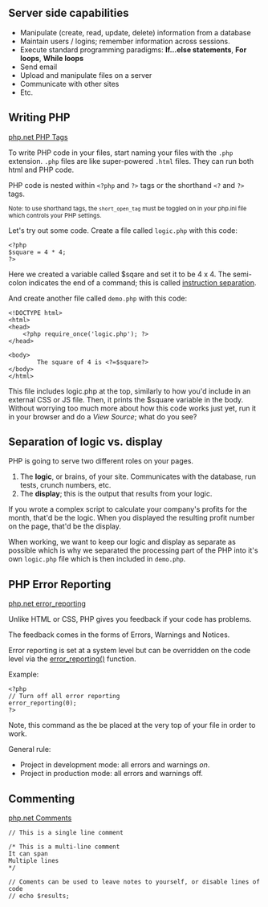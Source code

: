 ## Server side capabilities
* Manipulate (create, read, update, delete) information from a database
* Maintain users / logins; remember information across sessions.
* Execute standard programming paradigms: __If...else statements__, __For loops__, __While loops__
* Send email
* Upload and manipulate files on a server
* Communicate with other sites
* Etc.

## Writing PHP

[php.net PHP Tags](http://us1.php.net/manual/en/language.basic-syntax.phptags.php)

To write PHP code in your files, start naming your files with the `.php` extension.
`.php` files are like super-powered `.html` files. They can run both html and PHP code.

PHP code is nested within `<?php` and `?>` tags or the shorthand `<?` and `?>` tags.

<small>Note: to use shorthand tags, the `short_open_tag` must be toggled on in your php.ini file which controls your PHP settings.</small>

Let's try out some code. Create a file called `logic.php` with this code:

	<?php
	$square = 4 * 4;
	?>

Here we created a variable called $sqare and set it to be 4 x 4. 
The semi-colon indicates the end of a command; this is called [instruction separation](http://us1.php.net/manual/en/language.basic-syntax.instruction-separation.php).

And create another file called `demo.php` with this code:

	<!DOCTYPE html>
	<html>
	<head>
		<?php require_once('logic.php'); ?>
	</head>
	
	<body>
	        The square of 4 is <?=$square?>
	</body>
	</html>

This file includes logic.php at the top, similarly to how you'd include in an external CSS or JS file.
Then, it prints the $square variable in the body.
Without worrying too much more about how this code works just yet, run it in your browser and do a <em>View Source</em>; what do you see?

## Separation of logic vs. display
PHP is going to serve two different roles on your pages. 

1. The __logic__, or brains, of  your site. Communicates with the database, run tests, crunch numbers, etc.
2. The __display__; this is the output that results from your logic.

If you wrote a complex script to calculate your company's profits for the month, that'd be the logic.
When you displayed the resulting profit number on the page, that'd be the display.

When working, we want to keep our logic and display as separate as possible which is why we separated the processing part of the PHP into it's own `logic.php` file which is then included in `demo.php`.

## PHP Error Reporting

[php.net error_reporting](http://php.net/manual/en/function.error-reporting.php)

Unlike HTML or CSS, PHP gives you feedback if your code has problems.

The feedback comes in the forms of Errors, Warnings and Notices.

Error reporting is set at a system level but can be overridden on the code level via the [error_reporting()](http://php.net/manual/en/function.error-reporting.php) function.

Example:

	<?php
	// Turn off all error reporting
	error_reporting(0);
	?>

Note, this command as the be placed at the very top of your file in order to work.

General rule:

* Project in development mode: all errors and warnings <em>on</em>.
* Project in production mode: all errors and warnings </em>off</em>.

## Commenting
[php.net Comments](http://us1.php.net/manual/en/language.basic-syntax.comments.php)

	// This is a single line comment
	
	/* This is a multi-line comment
	It can span
	Multiple lines
	*/
	
	// Coments can be used to leave notes to yourself, or disable lines of code
	// echo $results;

